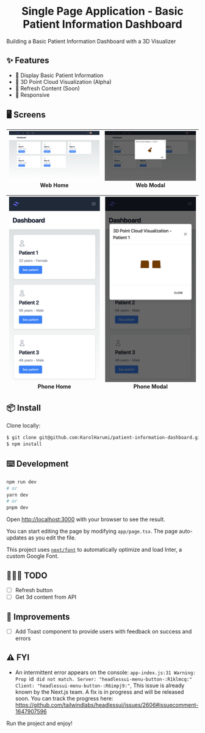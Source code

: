 <h1 align="center">Single Page Application - Basic Patient Information Dashboard</h1>

Building a Basic Patient Information Dashboard with a 3D Visualizer

## ✨ Features

- 👤 Display Basic Patient Information
- 🔎 3D Point Cloud Visualization (Alpha)
- 🔄 Refresh Content (Soon)
- 📱 Responsive


## 🖥️ Screens

| [<img src="./public/web-1.png" alt="" width="450px" />](http://godban.github.io/browsers-support-badges/)<br>Web Home | [<img src="./public/web-2.png" alt="" width="450px" />](http://godban.github.io/browsers-support-badges/)<br>Web Modal 
| --- | --- | 

| [<img src="./public/phone-1.png" alt="" width="300px" />](http://godban.github.io/browsers-support-badges/)<br>Phone Home | [<img src="./public/phone-2.png" alt="" width="300px" />](http://godban.github.io/browsers-support-badges/)<br>Phone Modal
| --- | --- |

## 📦 Install

Clone locally:

```bash
$ git clone git@github.com:KarolHarumi/patient-information-dashboard.git
$ npm install
```

## ⌨️ Development

```bash
npm run dev
# or
yarn dev
# or
pnpm dev
```

Open [http://localhost:3000](http://localhost:3000) with your browser to see the result.

You can start editing the page by modifying `app/page.tsx`. The page auto-updates as you edit the file.

This project uses [`next/font`](https://nextjs.org/docs/basic-features/font-optimization) to automatically optimize and load Inter, a custom Google Font.

## 👷🏼‍♀️ TODO
- [ ] Refresh button
- [ ] Get 3d content from API 

## 💫 Improvements
- [ ] Add Toast component to provide users with feedback on success and errors

## ⚠️ FYI
- An intermittent error appears on the console: `app-index.js:31 Warning: Prop `id` did not match. Server: "headlessui-menu-button-:R1klmcq:" Client: "headlessui-menu-button-:R6impj9:"`, This issue is already known by the Next.js team. A fix is in progress and will be released soon. You can track the progress here: https://github.com/tailwindlabs/headlessui/issues/2606#issuecomment-1647907596
 

Run the project and enjoy!